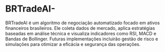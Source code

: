 # BRTradeAI-
BRTradeAI é um algoritmo de negociação automatizado focado em ativos financeiros brasileiros. Ele coleta dados de mercado, aplica estratégias baseadas em análise técnica e visualiza indicadores como RSI, MACD e Bandas de Bollinger. Futuras implementações incluirão gestão de risco e simulações para otimizar a eficácia e segurança das operações.
